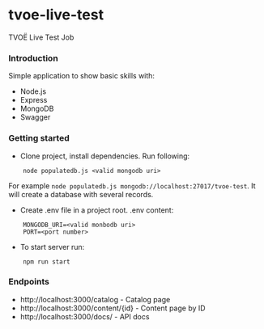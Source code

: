 # tvoe-live-test
TVOЁ Live Test Job

### Introduction
Simple application to show basic skills with:
- Node.js
- Express
- MongoDB
- Swagger

### Getting started
- Clone project, install dependencies. Run following:
```
    node populatedb.js <valid mongodb uri>
```
For example ``node populatedb.js mongodb://localhost:27017/tvoe-test``. It will create a database with several records.

- Create .env file in a project root. .env content:
```
    MONGODB_URI=<valid monbodb uri>
    PORT=<port number>
```

- To start server run:
```
    npm run start
```

### Endpoints
- http://localhost:3000/catalog - Catalog page
- http://localhost:3000/content/{id} - Content page by ID
- http://localhost:3000/docs/ - API docs

